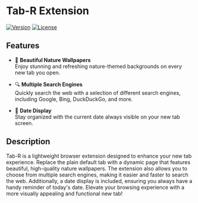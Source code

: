 # Tab-R Extension

[![Version](https://img.shields.io/badge/version-1.3-blue.svg)](https://github.com/adam4056/Tab-R/releases)  [![License](https://img.shields.io/badge/license-MIT-green.svg)](./LICENSE)

## Features

- 🌄 **Beautiful Nature Wallpapers**  
  Enjoy stunning and refreshing nature-themed backgrounds on every new tab you open.

- 🔍 **Multiple Search Engines**  
  Quickly search the web with a selection of different search engines, including Google, Bing, DuckDuckGo, and more.

- 📅 **Date Display**  
  Stay organized with the current date always visible on your new tab screen.

## Description

Tab-R is a lightweight browser extension designed to enhance your new tab experience. Replace the plain default tab with a dynamic page that features beautiful, high-quality nature wallpapers. The extension also allows you to choose from multiple search engines, making it easier and faster to search the web. Additionally, a date display is included, ensuring you always have a handy reminder of today's date. Elevate your browsing experience with a more visually appealing and functional new tab!
